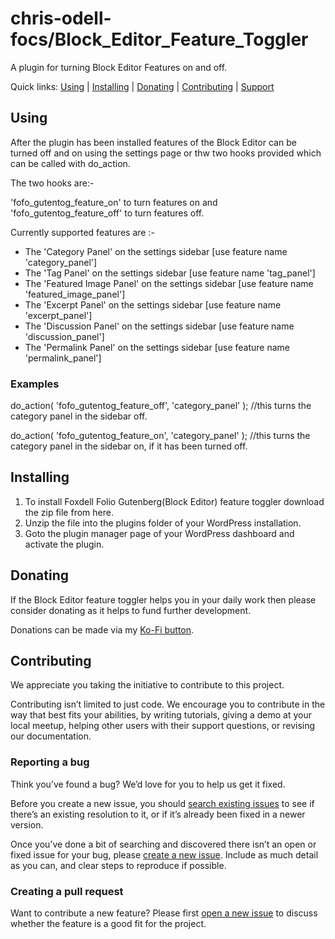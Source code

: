 chris-odell-focs/Block_Editor_Feature_Toggler
========================================

A plugin for turning Block Editor Features on and off.

Quick links: [Using](#using) | [Installing](#installing) | [Donating](#donating) | [Contributing](#contributing) | [Support](#support)

## Using

After the plugin has been installed features of the Block Editor can be turned off and on using the settings page
or thw two hooks provided which can be called with do_action.

The two hooks are:-

'fofo_gutentog_feature_on' to turn features on and
'fofo_gutentog_feature_off' to turn features off.

Currently supported features are :- 

 *  The 'Category Panel' on the settings sidebar [use feature name 'category_panel']
 *  The 'Tag Panel' on the settings sidebar [use feature name 'tag_panel']
 *  The 'Featured Image Panel' on the settings sidebar [use feature name 'featured_image_panel']
 *  The 'Excerpt Panel' on the settings sidebar [use feature name 'excerpt_panel']
 *  The 'Discussion Panel' on the settings sidebar [use feature name 'discussion_panel']
 *  The 'Permalink Panel' on the settings sidebar [use feature name 'permalink_panel']
 
### Examples

do_action( 'fofo_gutentog_feature_off', 'category_panel' ); //this turns the category panel in the sidebar off.

do_action( 'fofo_gutentog_feature_on', 'category_panel' ); //this turns the category panel in the sidebar on, if it has been turned off.

## Installing

1. To install Foxdell Folio Gutenberg(Block Editor) feature toggler download the zip file from here.
2. Unzip the file into the plugins folder of your WordPress installation.
3. Goto the plugin manager page of your WordPress dashboard and activate the plugin.

## Donating

If the Block Editor feature toggler helps you in your daily work then please consider donating as it helps to
fund further development.

Donations can be made via my [Ko-Fi button](https://ko-fi.com/chrisodell).

## Contributing

We appreciate you taking the initiative to contribute to this project.

Contributing isn’t limited to just code. We encourage you to contribute in the way that best fits your abilities, by writing tutorials, giving a demo at your local meetup, helping other users with their support questions, or revising our documentation.


### Reporting a bug

Think you’ve found a bug? We’d love for you to help us get it fixed.

Before you create a new issue, you should [search existing issues](https://github.com/chris-odell-focs/Block_Editor_Feature_Toggler/issues) to see if there’s an existing resolution to it, or if it’s already been fixed in a newer version.

Once you’ve done a bit of searching and discovered there isn’t an open or fixed issue for your bug, please [create a new issue](https://github.com/chris-odell-focs/Block_Editor_Feature_Toggler/issues/new). Include as much detail as you can, and clear steps to reproduce if possible.

### Creating a pull request

Want to contribute a new feature? Please first [open a new issue](https://github.com/chris-odell-focs/Block_Editor_Feature_Toggler/issues/new) to discuss whether the feature is a good fit for the project.
